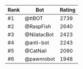 Rank|Bot|Rating
---|---|---
#1|@ttBOT|2739
#2|@RaspFish|2640
#3|@NilatacBot|2423
#4|@anti-bot|2243
#5|@CatNail|2090
#6|@pawnrobot|1948
